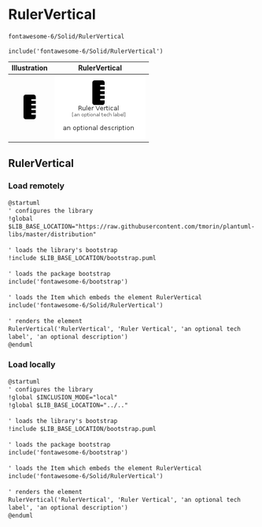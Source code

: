 # RulerVertical


```text
fontawesome-6/Solid/RulerVertical
```

```text
include('fontawesome-6/Solid/RulerVertical')
```



| Illustration | RulerVertical |
| :---: | :---: |
| ![illustration for Illustration](../../fontawesome-6/Solid/RulerVertical.png) | ![illustration for RulerVertical](../../fontawesome-6/Solid/RulerVertical.Local.png) |




## RulerVertical

### Load remotely
```plantuml
@startuml
' configures the library
!global $LIB_BASE_LOCATION="https://raw.githubusercontent.com/tmorin/plantuml-libs/master/distribution"

' loads the library's bootstrap
!include $LIB_BASE_LOCATION/bootstrap.puml

' loads the package bootstrap
include('fontawesome-6/bootstrap')

' loads the Item which embeds the element RulerVertical
include('fontawesome-6/Solid/RulerVertical')

' renders the element
RulerVertical('RulerVertical', 'Ruler Vertical', 'an optional tech label', 'an optional description')
@enduml
```

### Load locally
```plantuml
@startuml
' configures the library
!global $INCLUSION_MODE="local"
!global $LIB_BASE_LOCATION="../.."

' loads the library's bootstrap
!include $LIB_BASE_LOCATION/bootstrap.puml

' loads the package bootstrap
include('fontawesome-6/bootstrap')

' loads the Item which embeds the element RulerVertical
include('fontawesome-6/Solid/RulerVertical')

' renders the element
RulerVertical('RulerVertical', 'Ruler Vertical', 'an optional tech label', 'an optional description')
@enduml
```

